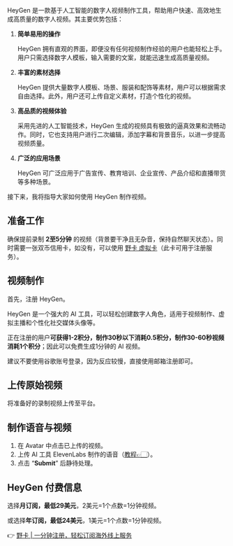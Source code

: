 HeyGen 是一款基于人工智能的数字人视频制作工具，帮助用户快速、高效地生成高质量的数字人视频。其主要优势包括：

1. **简单易用的操作**
   
   HeyGen 拥有直观的界面，即便没有任何视频制作经验的用户也能轻松上手。用户只需选择数字人模板，输入需要的文案，就能迅速生成高质量视频。

2. **丰富的素材选择**
   
   HeyGen 提供大量数字人模板、场景、服装和配饰等素材，用户可以根据需求自由选择。此外，用户还可上传自定义素材，打造个性化的视频。

3. **高品质的视频体验**
   
   采用先进的人工智能技术，HeyGen 生成的视频具有极致的逼真效果和流畅动作。同时，它也支持用户进行二次编辑，添加字幕和背景音乐，以进一步提高视频质量。

4. **广泛的应用场景**
   
   HeyGen 可广泛应用于广告宣传、教育培训、企业宣传、产品介绍和直播带货等多种场景。

接下来，我将指导大家如何使用 HeyGen 制作视频。

## 准备工作

确保提前录制 **2至5分钟** 的视频（背景要干净且无杂音，保持自然聊天状态）。同时需要一张双币信用卡，如没有，可以使用 [野卡 虚拟卡](https://bit.ly/bewildcard)（此卡可用于注册服务）。

## 视频制作

首先，注册 HeyGen。

HeyGen 是一个强大的 AI 工具，可以轻松创建数字人角色，适用于视频制作、虚拟主播和个性化社交媒体头像等。

正在注册的用户**可获得1-2积分，制作30秒以下消耗0.5积分，制作30-60秒视频消耗1个积分**；因此可以免费生成1分钟的 AI 视频。

建议不要使用谷歌账号登录，因为反应较慢，直接使用邮箱注册即可。

## 上传原始视频

将准备好的录制视频上传至平台。

## 制作语音与视频

1. 在 Avatar 中点击已上传的视频。
2. 上传 AI 工具 ElevenLabs 制作的语音（[教程👉🏻](https://bit.ly/bewildcard)）。
3. 点击 “**Submit**” 后静待处理。

## HeyGen 付费信息

选择**月订阅，最低29美元**，2美元=1个点数=1分钟视频。

或选择**年订阅，最低24美元**，1美元=1个点数=1分钟视频。

👉 [野卡 | 一分钟注册，轻松订阅海外线上服务](https://bit.ly/bewildcard)